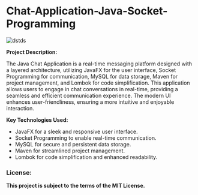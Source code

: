 
# Chat-Application-Java-Socket-Programming

![dstds](https://github.com/Sam1ndaFernando/Chat-Application-Java-Socket-Programming/assets/120486850/cbbbef0e-0da2-4e74-b687-4f5834174c43)


**Project Description:**

The Java Chat Application is a real-time messaging platform designed with a layered architecture, utilizing JavaFX for the user interface, Socket Programming for communication, MySQL for data storage, Maven for project management, and Lombok for code simplification. This application allows users to engage in chat conversations in real-time, providing a seamless and efficient communication experience. The modern UI enhances user-friendliness, ensuring a more intuitive and enjoyable interaction.



**Key Technologies Used:**

- JavaFX for a sleek and responsive user interface.
- Socket Programming to enable real-time communication.
- MySQL for secure and persistent data storage.
- Maven for streamlined project management.
- Lombok for code simplification and enhanced readability.

### License:

**This project is subject to the terms of the MIT License.**
